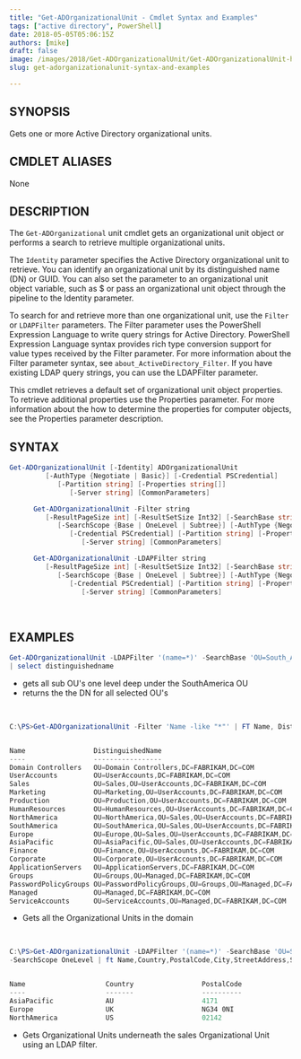 ```yaml
---
title: "Get-ADOrganizationalUnit - Cmdlet Syntax and Examples"
tags: ["active directory", PowerShell]
date: 2018-05-05T05:06:15Z
authors: [mike]
draft: false
image: /images/2018/Get-ADOrganizationalUnit/Get-ADOrganizationalUnit-header.webp
slug: get-adorganizationalunit-syntax-and-examples

---
```


## SYNOPSIS

Gets one or more Active Directory organizational units.
<br>

## CMDLET ALIASES

None
<br>

## DESCRIPTION
The `Get-ADOrganizational` unit cmdlet gets an organizational unit object or performs a search to retrieve multiple organizational units.

The `Identity` parameter specifies the Active Directory organizational unit to retrieve. You can identify an organizational unit by its distinguished name (DN) or GUID. You can also set the parameter to an organizational unit object variable, such as $<localOrganizationalunitObject> or pass an organizational unit object through the pipeline to the Identity parameter.

To search for and retrieve more than one organizational unit, use the `Filter` or `LDAPFilter` parameters. The Filter parameter uses the PowerShell Expression Language to write query strings for Active Directory. PowerShell Expression Language syntax provides rich type conversion support for value types received by the Filter parameter. For more information about the Filter parameter syntax, see `about_ActiveDirectory_Filter`. If you have existing LDAP query strings, you can use the LDAPFilter parameter.

This cmdlet retrieves a default set of organizational unit object properties. To retrieve additional properties use the Properties parameter. For more information about the how to determine the properties for computer objects, see the Properties parameter description.
<br>

## SYNTAX

```PowerShell
Get-ADOrganizationalUnit [-Identity] ADOrganizationalUnit
         [-AuthType {Negotiate | Basic}] [-Credential PSCredential]
            [-Partition string] [-Properties string[]]
               [-Server string] [CommonParameters]

      Get-ADOrganizationalUnit -Filter string
         [-ResultPageSize int] [-ResultSetSize Int32] [-SearchBase string]
            [-SearchScope {Base | OneLevel | Subtree}] [-AuthType {Negotiate | Basic}]
               [-Credential PSCredential] [-Partition string] [-Properties string[]]
                  [-Server string] [CommonParameters]

      Get-ADOrganizationalUnit -LDAPFilter string
         [-ResultPageSize int] [-ResultSetSize Int32] [-SearchBase string]
            [-SearchScope {Base | OneLevel | Subtree}] [-AuthType {Negotiate | Basic}]
               [-Credential PSCredential] [-Partition string] [-Properties string[]]
                  [-Server string] [CommonParameters]
```

<br>

## EXAMPLES

```PowerShell
Get-ADOrganizationalUnit -LDAPFilter '(name=*)' -SearchBase 'OU=South_America,DC=BIGFIRM,DC=BIZ' -SearchScope OneLevel
| select distinguishedname
```

- gets all sub OU's one level deep under the SouthAmerica OU
- returns the the DN for all selected OU's
<br>

```PowerShell
C:\PS>Get-ADOrganizationalUnit -Filter 'Name -like "*"' | FT Name, DistinguishedName -A


Name                 DistinguishedName
----                 -----------------
Domain Controllers   OU=Domain Controllers,DC=FABRIKAM,DC=COM
UserAccounts         OU=UserAccounts,DC=FABRIKAM,DC=COM
Sales                OU=Sales,OU=UserAccounts,DC=FABRIKAM,DC=COM
Marketing            OU=Marketing,OU=UserAccounts,DC=FABRIKAM,DC=COM
Production           OU=Production,OU=UserAccounts,DC=FABRIKAM,DC=COM
HumanResources       OU=HumanResources,OU=UserAccounts,DC=FABRIKAM,DC=COM
NorthAmerica         OU=NorthAmerica,OU=Sales,OU=UserAccounts,DC=FABRIKAM,DC=COM
SouthAmerica         OU=SouthAmerica,OU=Sales,OU=UserAccounts,DC=FABRIKAM,DC=COM
Europe               OU=Europe,OU=Sales,OU=UserAccounts,DC=FABRIKAM,DC=COM
AsiaPacific          OU=AsiaPacific,OU=Sales,OU=UserAccounts,DC=FABRIKAM,DC=COM
Finance              OU=Finance,OU=UserAccounts,DC=FABRIKAM,DC=COM
Corporate            OU=Corporate,OU=UserAccounts,DC=FABRIKAM,DC=COM
ApplicationServers   OU=ApplicationServers,DC=FABRIKAM,DC=COM
Groups               OU=Groups,OU=Managed,DC=FABRIKAM,DC=COM
PasswordPolicyGroups OU=PasswordPolicyGroups,OU=Groups,OU=Managed,DC=FABRIKAM,DC=COM
Managed              OU=Managed,DC=FABRIKAM,DC=COM
ServiceAccounts      OU=ServiceAccounts,OU=Managed,DC=FABRIKAM,DC=COM
```

- Gets all the Organizational Units in the domain

<br>

```PowerShell
C:\PS>Get-ADOrganizationalUnit -LDAPFilter '(name=*)' -SearchBase 'OU=Sales,OU=UserAccounts,DC=FABRIKAM,DC=COM' `
-SearchScope OneLevel | ft Name,Country,PostalCode,City,StreetAddress,State


Name                    Country                 PostalCode             City                   StreetAddress          State
----                    -------                 ----------             ----                   -------------          -----
AsiaPacific             AU                      4171                   Balmoral               45 Martens Place       QLD
Europe                  UK                      NG34 0NI               QUARRINGTON            22 Station Rd
NorthAmerica            US                      02142                  Cambridge              1634 Randolph Street   MA
```

- Gets Organizational Units underneath the sales Organizational Unit using an LDAP filter.
